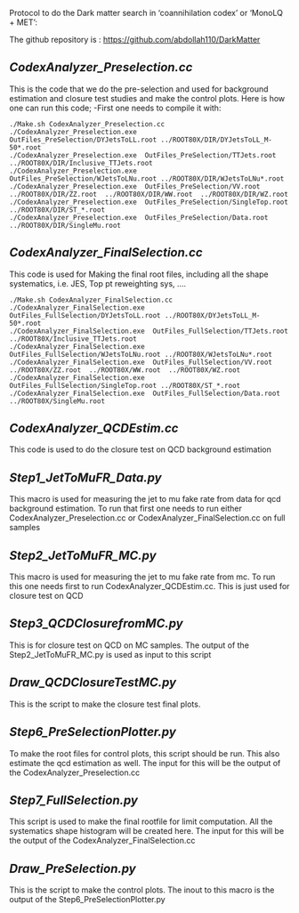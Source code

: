 Protocol to do the Dark matter search in ‘coannihilation codex’ or ‘MonoLQ + MET’:

The github repository is : https://github.com/abdollah110/DarkMatter

*CodexAnalyzer_Preselection.cc*
------------

This is the code that we do the pre-selection and used for background estimation and closure test studies and make the control plots. Here is how one can run this code;
-First one needs to compile it with:

```shell
./Make.sh CodexAnalyzer_Preselection.cc
./CodexAnalyzer_Preselection.exe  OutFiles_PreSelection/DYJetsToLL.root ../ROOT80X/DIR/DYJetsToLL_M-50*.root
./CodexAnalyzer_Preselection.exe  OutFiles_PreSelection/TTJets.root ../ROOT80X/DIR/Inclusive_TTJets.root
./CodexAnalyzer_Preselection.exe  OutFiles_PreSelection/WJetsToLNu.root ../ROOT80X/DIR/WJetsToLNu*.root
./CodexAnalyzer_Preselection.exe  OutFiles_PreSelection/VV.root ../ROOT80X/DIR/ZZ.root  ../ROOT80X/DIR/WW.root  ../ROOT80X/DIR/WZ.root
./CodexAnalyzer_Preselection.exe  OutFiles_PreSelection/SingleTop.root ../ROOT80X/DIR/ST_*.root
./CodexAnalyzer_Preselection.exe  OutFiles_PreSelection/Data.root ../ROOT80X/DIR/SingleMu.root
```


*CodexAnalyzer_FinalSelection.cc*
------------

This code is used for Making the final root files, including all the shape systematics, i.e. JES, Top pt reweighting sys, ….

```shell
./Make.sh CodexAnalyzer_FinalSelection.cc
./CodexAnalyzer_FinalSelection.exe  OutFiles_FullSelection/DYJetsToLL.root ../ROOT80X/DYJetsToLL_M-50*.root
./CodexAnalyzer_FinalSelection.exe  OutFiles_FullSelection/TTJets.root ../ROOT80X/Inclusive_TTJets.root
./CodexAnalyzer_FinalSelection.exe  OutFiles_FullSelection/WJetsToLNu.root ../ROOT80X/WJetsToLNu*.root
./CodexAnalyzer_FinalSelection.exe  OutFiles_FullSelection/VV.root ../ROOT80X/ZZ.root  ../ROOT80X/WW.root  ../ROOT80X/WZ.root
./CodexAnalyzer_FinalSelection.exe  OutFiles_FullSelection/SingleTop.root ../ROOT80X/ST_*.root
./CodexAnalyzer_FinalSelection.exe  OutFiles_FullSelection/Data.root ../ROOT80X/SingleMu.root
```

*CodexAnalyzer_QCDEstim.cc*
------------

This code is used to do the closure test on QCD background estimation



*Step1_JetToMuFR_Data.py*
------------

This macro is used for measuring the jet to mu fake rate from data for qcd background estimation. To run that first one needs to run either CodexAnalyzer_Preselection.cc or CodexAnalyzer_FinalSelection.cc on full samples

*Step2_JetToMuFR_MC.py*
------------

This macro is used for measuring the jet to mu fake rate from mc. To run this one needs first to run CodexAnalyzer_QCDEstim.cc. This is just used for closure test on QCD

*Step3_QCDClosurefromMC.py*
------------

This is for closure test on QCD on MC samples. The output of the Step2_JetToMuFR_MC.py is used as input to this script

*Draw_QCDClosureTestMC.py*
------------

This is the script to make the closure test final plots.

*Step6_PreSelectionPlotter.py*
------------

To make the root files for control plots, this script should be run. This also estimate the qcd estimation as well. The input for this will be the output of the CodexAnalyzer_Preselection.cc

*Step7_FullSelection.py*
------------

This script is used to make the final rootfile for limit computation. All the systematics shape histogram will be created here. The input for this will be the output of the CodexAnalyzer_FinalSelection.cc



*Draw_PreSelection.py*
------------

This is the script to make the control plots. The inout to this macro is the output of the Step6_PreSelectionPlotter.py



